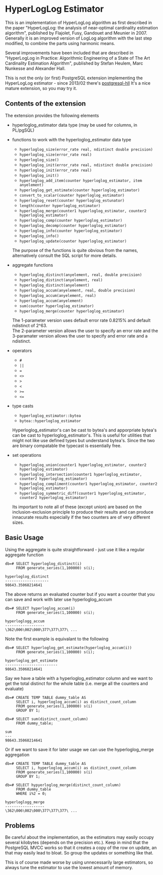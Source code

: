 HyperLogLog Estimator
=====================

This is an implementation of HyperLogLog algorithm as first described in the
paper "HyperLogLog: the analysis of near-optimal cardinality estimation
algorithm", published by Flajolet, Fusy, Gandouet and Meunier in 2007.
Generally it is an improved version of LogLog algorithm with the last
step modified, to combine the parts using harmonic means.

Several improvements have been included that are described in "HyperLogLog 
in Practice: Algorithmic Engineering of a State of The Art Cardinality 
Estimation Algorithm", published by Stefan Heulem, Marc Nunkesse and 
Alexander Hall.

This is not the only (or first) PostgreSQL extension implementing the
HyperLogLog estimator - since 2013/02 there's [postgresql-hll](https://github.com/aggregateknowledge/postgresql-hll)
It's a nice mature extension, so you may try it.


Contents of the extension
-------------------------
The extension provides the following elements

* hyperloglog_estimator data type (may be used for columns, in PL/pgSQL)

* functions to work with the hyperloglog_estimator data type

    * `hyperloglog_size(error_rate real, ndistinct double precision)`
    * `hyperloglog_size(error_rate real)`
    * `hyperloglog_size()`
    * `hyperloglog_init(error_rate real, ndistinct double precision)`
    * `hyperloglog_init(error_rate real)`
    * `hyperloglog_init()`
    * `hyperloglog_add_item(counter hyperloglog_estimator, item anyelement)`
    * `hyperloglog_get_estimate(counter hyperloglog_estimator)`
    * `convert_to_scalar(counter hyperloglog_estimator)`
    * `hyperloglog_reset(counter hyperloglog_estunator)`
    * `length(counter hyperloglog_estimator)`
    * `hyperloglog_merge(counter1 hyperloglog_estimator, counter2 hyperloglog_estimator)`
    * `hyperloglog_comp(counter hyperloglog_estimator)`
    * `hyperloglog_decomp(counter hyperloglog_estimator)`
    * `hyperloglog_info(counter hyperloglog_estimator)`
    * `hyperloglog_info()`
    * `hyperloglog_update(counter hyperloglog_estimator)`

  The purpose of the functions is quite obvious from the names,
  alternatively consult the SQL script for more details.

* aggregate functions 

    * `hyperloglog_distinct(anyelement, real, double precision)`
    * `hyperloglog_distinct(anyelement, real)`
    * `hyperloglog_distinct(anyelement)`
    * `hyperloglog_accum(anyelement, real, double precision)`
    * `hyperloglog_accum(anyelement, real)`
    * `hyperloglog_accum(anyelement)`
    * `sum(counter hyperloglog_estimator)`
    * `hyperloglog_merge(counter hyperloglog_estimator)`

  The 1-parameter version uses default error rate 0.8215% and default ndistinct of 2^63.  
  The 2-parameter version allows the user to specify an error rate and the 3-paramater version allows the user to specify and error rate and a ndistinct.

* operators

	* `#`
    * `||`
    * `=`
    * `<>`
    * `>`
    * `<`
    * `>=`
    * `<=`

* type casts
	
    * `hyperloglog_estimator::bytea`
    * `bytea::hyperloglog_estimator`
    
    Hyperloglog_estimator's can be cast to bytea's and apporpriate bytea's can be cast to hyperloglog_estimator's. This is useful for utilities that might not like use defined types but understand bytea's. Since the two are binary compatable the typecast is essentially free.
    
* set operations

	* `hyperloglog_union(counter1 hyperloglog_estimator, counter2 hyperloglog_estimator)`
    * `hyperloglog_intersection(counter1 hyperloglog_estimator, counter2 hyperloglog_estimator)`
    * `hyperloglog_compliment(counter1 hyperloglog_estimator, counter2 hyperloglog_estimator)`
    * `hyperloglog_symmetric_diff(counter1 hyperloglog_estimator, counter2 hyperloglog_estimator)`
    
    Its important to note all of these (except union) are based on the inclusion-exclusion principle to produce their results and can produce innacurate results especially if the two counters are of very different sizes.
    
    
Basic Usage
-----
Using the aggregate is quite straightforward - just use it like a
regular aggregate function
```
db=# SELECT hyperloglog_distinct(i)
	 FROM generate_series(1,100000) s(i);

hyperloglog_distinct
--------------------
98643.35068214641
```
The above returns an evaluated counter but if you want a counter that you can save and work with later use hyperloglog_accum
```
db=# SELECT hyperloglog_accum(i)
	 FROM generate_series(1,100000) s(i);
     
hyperloglogg_accum
------------------
\362\006\002\000\377\377\377\ ...
```
Note the first example is equivalant to the following
```
db=# SELECT hyperloglog_get_estimate(hyperloglog_accum(i))
	 FROM generate_series(1,100000) s(i);

hyperloglog_get_estimate
------------------------
98643.35068214641
```
Say we have a table with a hyperloglog_estimator column and we want  to get the total distinct for the whole table (i.e. merge all the counters and evaluate)
```
db=# CREATE TEMP TABLE dummy_table AS
	 SELECT i, hyperloglog_accum(i) as distinct_count_column
     FROM generate_series(1,100000) s(i)
     GROUP BY 1;

db=# SELECT sum(distinct_count_column)
	 FROM dummy_table;

sum
---
98643.35068214641
```
Or if we want to save it for later usage we can use the hyperloglog_merge aggregation
```
db=# CREATE TEMP TABLE dummy_table AS
	 SELECT i, hyperloglog_accum(i) as distinct_count_column
     FROM generate_series(1,100000) s(i)
     GROUP BY 1;

db=# SELECT hypyerloglog_merge(distinct_count_column)
	 FROM dummy_table
     WHERE i%2 = 0;
     
hyperloglogg_merge
------------------
\362\006\002\000\377\377\377\ ...     
```

Problems
--------
Be careful about the implementation, as the estimators may easily
occupy several kilobytes (depends on the precision etc.). Keep in
mind that the PostgreSQL MVCC works so that it creates a copy of
the row on update, an that may easily lead to bloat. So group the
updates or something like that.

This is of course made worse by using unnecessarily large estimators,
so always tune the estimator to use the lowest amount of memory.

